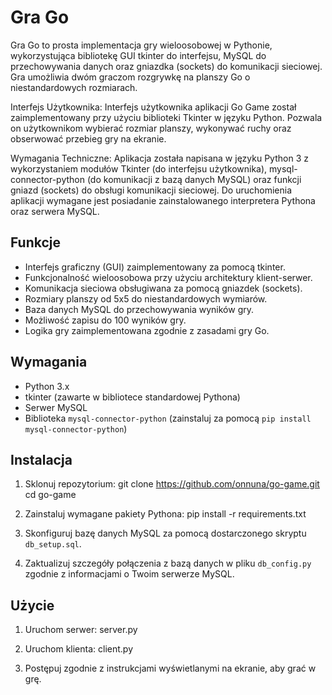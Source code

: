 # Gra Go

Gra Go to prosta implementacja gry wieloosobowej w Pythonie, wykorzystująca bibliotekę GUI tkinter do interfejsu, 
MySQL do przechowywania danych oraz gniazdka (sockets) do komunikacji sieciowej. 
Gra umożliwia dwóm graczom rozgrywkę na planszy Go o niestandardowych rozmiarach.

Interfejs Użytkownika:
Interfejs użytkownika aplikacji Go Game został zaimplementowany przy użyciu biblioteki Tkinter w języku Python. Pozwala on użytkownikom wybierać rozmiar planszy, wykonywać ruchy oraz obserwować przebieg gry na ekranie.

Wymagania Techniczne:
Aplikacja została napisana w języku Python 3 z wykorzystaniem modułów Tkinter (do interfejsu użytkownika), mysql-connector-python (do komunikacji z bazą danych MySQL) oraz funkcji gniazd (sockets) do obsługi komunikacji sieciowej. Do uruchomienia aplikacji wymagane jest posiadanie zainstalowanego interpretera Pythona oraz serwera MySQL.

## Funkcje

- Interfejs graficzny (GUI) zaimplementowany za pomocą tkinter.
- Funkcjonalność wieloosobowa przy użyciu architektury klient-serwer.
- Komunikacja sieciowa obsługiwana za pomocą gniazdek (sockets).
- Rozmiary planszy od 5x5 do niestandardowych wymiarów.
- Baza danych MySQL do przechowywania wyników gry.
- Możliwość zapisu do 100 wyników gry.
- Logika gry zaimplementowana zgodnie z zasadami gry Go.

## Wymagania

- Python 3.x
- tkinter (zawarte w bibliotece standardowej Pythona)
- Serwer MySQL
- Biblioteka `mysql-connector-python` (zainstaluj za pomocą `pip install mysql-connector-python`)

## Instalacja

1. Sklonuj repozytorium:
git clone https://github.com/onnuna/go-game.git
cd go-game

2. Zainstaluj wymagane pakiety Pythona:
pip install -r requirements.txt

3. Skonfiguruj bazę danych MySQL za pomocą dostarczonego skryptu `db_setup.sql`.

4. Zaktualizuj szczegóły połączenia z bazą danych w pliku `db_config.py` zgodnie z informacjami o Twoim serwerze MySQL.

## Użycie

1. Uruchom serwer:
server.py

2. Uruchom klienta:
client.py

3. Postępuj zgodnie z instrukcjami wyświetlanymi na ekranie, aby grać w grę.


